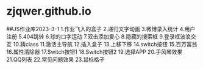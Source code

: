 # zjqwer.github.io
##JS作业库2023-3-1
1.作业飞入的盒子
2.递归文字动画
3.微博录入统计
4.用户注册
5.404跳转
6.球的口字运动
7.双击添加爱心
8.隐藏的搜索框
9.登录框波浪交互
10.猜class
11.激活主导航
12.插入盒子
13.上移下移
14.switch按钮
15.百万富翁
16.属性清除器
17.Switch按钮1
18.Switch按钮2
19.选择APP
20.手风琴效果
21.QQ列表
22.常见问题效果
23.鼠标格子